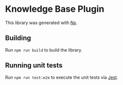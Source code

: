 # Knowledge Base Plugin

This library was generated with [Nx](https://nx.dev).

## Building

Run `npm run build` to build the library.

## Running unit tests

Run `npm run test:e2e` to execute the unit tests via [Jest](https://jestjs.io).
